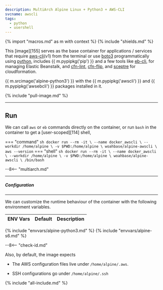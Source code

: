 ```yaml
---
description: MultiArch Alpine Linux + Python3 + AWS-CLI
svcname: awscli
tags:
  - python
  - usershell
---
```


{% import "macros.md" as m with context %}
{% include "shields.md" %}

This [image][155] serves as the base container for applications
/ services that require [aws-cli][4](v1) from the terminal or use
[boto3][7] programmatically using [python][5], includes {{
m.pypipkg('pip') }} and a few tools like [eb-cli][8], for
managing Elastic Beanstalk, and [cfn-lint][9], [cfn-flip][10],
and [sceptre][11] for cloudformation.

{{ m.srcimage('alpine-python3') }} with the {{ m.pypipkg('awscli')
}} and {{ m.pypipkg('awsebcli') }} packages installed in it.

{% include "pull-image.md" %}

---
Run
---

We can call `aws` or `eb` commands directly on the container, or run
`bash` in the container to get a [user-scoped][114] shell,

=== "command"
    ``` sh
    docker run --rm -it \
      --name docker_awscli \
      --workdir /home/alpine \
      -v $PWD:/home/alpine \
    woahbase/alpine-awscli \
      aws --version
    ```
=== "shell"
    ``` sh
    docker run --rm -it \
      --name docker_awscli \
      --workdir /home/alpine \
      -v $PWD:/home/alpine \
    woahbase/alpine-awscli \
      /bin/bash
    ```

--8<-- "multiarch.md"

---
##### Configuration
---

We can customize the runtime behaviour of the container with the
following environment variables.

| ENV Vars                 | Default      | Description
| :---                     | :---         | :---
{% include "envvars/alpine-python3.md" %}
{% include "envvars/alpine-s6.md" %}

--8<-- "check-id.md"

Also, by default, the image expects

* The AWS configuration files live under `/home/alpine/.aws`.

* SSH configurations go under `/home/alpine/.ssh`

[4]: https://aws.amazon.com/cli/
[5]: https://www.python.org/
[7]: https://boto3.readthedocs.io/
[8]: https://github.com/aws/aws-elastic-beanstalk-cli
[9]: https://github.com/aws-cloudformation/cfn-python-lint
[10]: https://github.com/awslabs/aws-cfn-template-flip
[11]: https://github.com/Sceptre/sceptre
[12]: https://github.com/donnemartin/awesome-aws

{% include "all-include.md" %}
